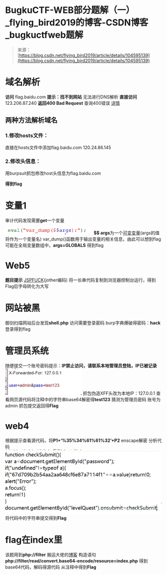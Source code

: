 <!--yml
category: 未分类
date: 2022-04-26 14:35:54
-->

# BugkuCTF-WEB部分题解（一）_flying_bird2019的博客-CSDN博客_bugkuctfweb题解

> 来源：[https://blog.csdn.net/flying_bird2019/article/details/104595139](https://blog.csdn.net/flying_bird2019/article/details/104595139)

# 域名解析

**访问** flag.baidu.com **提示：找不到网站** 无法进行DNS解析
**直接访问**123.206.87.240 **返回400 Bad Request**
查询400错误 [详情](https://m.php.cn/faq/426361.html)

## 两种方法解析域名

### 1.修改hosts文件：

直接在hosts文件中添加flag.baidu.com 120.24.86.145

### 2.修改头信息：

用burpsuit抓包修改host头信息为flag.baidu.com

**得到flag**

# 变量1

审计代码发现需要**get**一个变量

![](img/c413b908a8e7070f05d37746261516c8.png)
**$$ args**为一个[可变变量](https://www.php.cn/php-weizijiaocheng-361041.html)(args的值将作为一个变量名)
var_dump()函数用于输出变量的相关信息，由此可以想到flag可能在全局变量数组中，**args=GLOBALS** 得到flag

# Web5

**题目提示** [JSPFUCK](https://www.cnblogs.com/chianquan/p/5671474.html)(jother编码)
将一长串代码复制到浏览器控制台运行，得到Flag后字母转化为大写

# 网站被黑

御剑扫描网站后台发现**shell.php**
访问需要登录密码
burp字典爆破得密码：**hack**
登录得到flag

# 管理员系统

随便提交一个账号密码提示：**IP禁止访问，请联系本地管理员登陆，IP已被记录**
![在这里插入图片描述](img/8074646a2bb7630202ce0699c15049cd.png)
抓包伪造XFF头改为本地IP：127.0.0.1
查看网页源代码将注释中的字符串base64解密得**test123**
猜测为管理员密码 账号为admin
抓包提交返回得**Flag**

# web4

根据提示查看源代码，将**P1+‘%35%34%61%61%32’+P2** enscape解密
分析代码
![在这里插入图片描述](img/8fbd5a4be0ebd43e032d9e4db7242efd.png)
将代码中的字符串提交得到**Flag**

# flag在index里

该题用到**php://filter**
搬运大佬的[博客](https://blog.csdn.net/wy_97/article/details/77432002)
构造语句**php://filter/read/convert.base64-encode/resource=index.php**
得到base64代码，解码得源代码
从注释中得到**Flag**